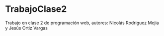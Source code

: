 # TrabajoClase2
Trabajo en clase 2 de programación web, autores: Nicolás Rodriguez Mejia y Jesús Ortiz Vargas
